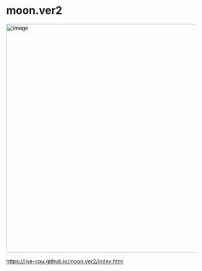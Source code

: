 # moon.ver2
<img width="1259" height="608" alt="image" src="https://github.com/user-attachments/assets/25ac05e1-eecf-446e-b123-053b8be747b8" />

https://live-cpu.github.io/moon.ver2/index.html
